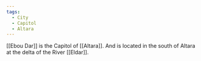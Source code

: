 ```yaml
---
tags:
  - City
  - Capitol
  - Altara
---
```

[[Ebou Dar]] is the Capitol of [[Altara]]. And is located in the south of Altara at the delta of the River [[Eldar]].